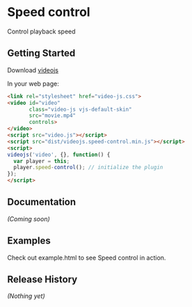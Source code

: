 # Speed control

Control playback speed

## Getting Started
Download [videojs](http://www.videojs.com/)

In your web page:

```html
<link rel="stylesheet" href="video-js.css">
<video id="video"
       class="video-js vjs-default-skin"
       src="movie.mp4"
       controls>
</video>
<script src="video.js"></script>
<script src="dist/videojs.speed-control.min.js"></script>
<script>
videojs('video', {}, function() {
  var player = this;
  player.speed-control(); // initialize the plugin
});
</script>
```

## Documentation
_(Coming soon)_

## Examples
Check out example.html to see Speed control in action.

## Release History
_(Nothing yet)_
